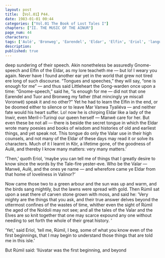 ```yaml
---
layout: post
title: 【Vol.01】P44.
date: 1983-01-01 00:44
categories: ["Vol.01 The Book of Lost Tales I"]
chapters: ["II. THE MUSIC OF THE AINUR"]
page_num: 44
characters: 
tags: ['Aulë', 'Bronweg', 'Earendel', 'Eldar', 'Elfin', 'Eriol', 'language of the Gods', 'Great Lands', 'Ilúvatar', 'Inwir', 'Island Elves', 'Kôr', 'Littleheart', 'lost bands', 'Manwë', 'Mar Vanwa Tyaliéva', 'Meril-i-Turinqi', 'Noldoli', 'Rúmil', 'Solosimpi', 'Tale-fire', 'Teleri', 'Tol Eressëa']
description: 
published: true
---
```


<p style="text-indent: 0;">
deep sundering of their speech. Akin nonetheless be assuredly Gnome-speech and Elfin of the Eldar, as my lore teacheth me — but lo! I weary you again. Never have I found another ear yet in the world that grew not tired ere long of such discourse. “Tongues and speeches,” they will say, “one is enough for me” — and thus said Littleheart the Gong-warden once upon a time: “Gnome-speech,” said he, “is enough for me — did not that one Earendel and Tuor and Bronweg my father (that mincingly ye miscall Voronwë) speak it and no other?” Yet he had to learn the Elfin in the end, or be doomed either to silence or to leave Mar Vanwa Tyaliéva — and neither fate would his heart suffer. Lo! now he is chirping Eldar like a lady of the Inwir, even Meril-i-Turinqi our queen herself — Manwë care for her. But even these be not all — there is beside the secret tongue in which the Eldar wrote many poesies and books of wisdom and histories of old and earliest things, and yet speak not. This tongue do only the Valar use in their high counsels, and not many of the Eldar of these days may read it or solve its characters. Much of it I learnt in Kôr, a lifetime gone, of the goodness of Aulë, and thereby I know many matters: very many matters.’
</p>

‘Then,’ quoth Eriol, ‘maybe you can tell me of things that I greatly desire to know since the words by the Tale-fire yester-eve. Who be the Valar — Manwë, Aulë, and the ones ye name — and wherefore came ye Eldar from that home of loveliness in Valinor?’

Now came those two to a green arbour and the sun was up and warm, and the birds sang mightily, but the lawns were spread with gold. Then Rúmil sat upon a seat there of carven stone grown with moss, and said he: ‘Very mighty are the things that you ask, and their true answer delves beyond the uttermost confines of the wastes of time, whither even the sight of Rúmil the aged of the Noldoli may not see; and all the tales of the Valar and the Elves are so knit together that one may scarce expound any one without needing to set forth the whole of their great history. ’

‘Yet,’ said Eriol, ‘tell me, Rúmil, I beg, some of what you know even of the first beginnings, that I may begin to understand those things that are told me in this isle.’

But Rúmil said: ‘Ilúvatar was the first beginning, and beyond

